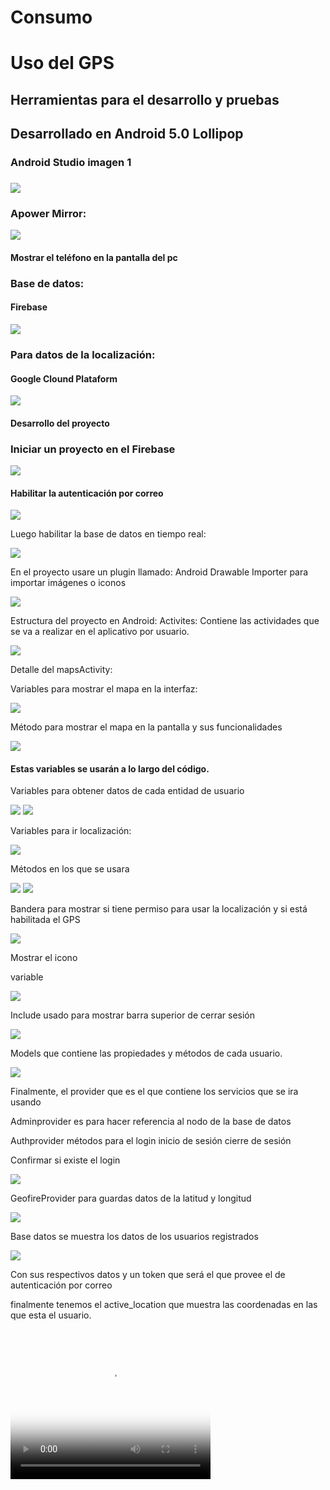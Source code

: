 
<h1>Consumo</h1>


<h1>Uso del GPS</h1>
<h2>Herramientas para el desarrollo y pruebas<h2>
  <p>Desarrollado en Android 5.0 Lollipop</p>
<h3>Android Studio imagen 1<h3>
  <img src="https://github.com/JosselynVela/Consumo/blob/master/imagenes/1.png"/>
<h3>Apower Mirror:</h3>
<img src="https://github.com/JosselynVela/Consumo/blob/master/imagenes/Imagen2.png"/>
<h4>Mostrar el teléfono en la pantalla del pc</h4>
<h3>Base de datos:</h3>
<h4>Firebase</h4>
<img src="https://github.com/JosselynVela/Consumo/blob/master/imagenes/Imagen3.png"/>
<h3>Para datos de la localización:</h3>
<h4>Google Clound Plataform</h4>
<img src="https://github.com/JosselynVela/Consumo/blob/master/imagenes/Imagen4.png"/>
  <h4>Desarrollo del proyecto</h4>
<h3>Iniciar un proyecto en el Firebase</h3> 
<img src="https://github.com/JosselynVela/Consumo/blob/master/imagenes/Imagen5.png"/>
<h4>Habilitar la autenticación por correo</h4>
<img src="https://github.com/JosselynVela/Consumo/blob/master/imagenes/Imagen6.png"/>
<p>Luego habilitar la base de datos en tiempo real:</p>
<img src="https://github.com/JosselynVela/Consumo/blob/master/imagenes/Imagen5.png"/>
<p>En el proyecto usare un plugin llamado:
Android Drawable Importer para importar imágenes o iconos</p>
<img src="https://github.com/JosselynVela/Consumo/blob/master/imagenes/Imagen7.png"/>
<p>Estructura del proyecto en Android:
Activites:
Contiene las actividades que se va a realizar en el aplicativo por usuario.</p>
<img src="https://github.com/JosselynVela/Consumo/blob/master/imagenes/Imagen8.png"/>
<p>Detalle del mapsActivity:</p>
<p>Variables para mostrar el mapa en la interfaz:</p>
<img src="https://github.com/JosselynVela/Consumo/blob/master/imagenes/Imagen9.png"/>
<p>Método para mostrar el mapa en la pantalla y sus funcionalidades</p>
<img src="https://github.com/JosselynVela/Consumo/blob/master/imagenes/Imagen10.png"/>
<h4>Estas variables se usarán a lo largo del código.</h4>
<p>Variables para obtener datos de cada entidad de usuario</p>
<img src="https://github.com/JosselynVela/Consumo/blob/master/imagenes/Imagen11.png"/>
<img src="https://github.com/JosselynVela/Consumo/blob/master/imagenes/Imagen12.png"/>
<p>Variables para ir localización:</p>
<img src="https://github.com/JosselynVela/Consumo/blob/master/imagenes/Imagen12.png"/>
<p>Métodos en los que se usara</p>
<img src="https://github.com/JosselynVela/Consumo/blob/master/imagenes/Imagen13.png"/>
<img src="https://github.com/JosselynVela/Consumo/blob/master/imagenes/Imagen14.png"/>
<p>Bandera para mostrar si tiene permiso para usar la localización y si está habilitada el GPS</p>
<img src="https://github.com/JosselynVela/Consumo/blob/master/imagenes/Imagen15.png"/>
<p>Mostrar el icono</p>
<p>variable</p>
  <img src="https://github.com/JosselynVela/Consumo/blob/master/imagenes/Imagen17.png"/>
<p>Include usado para mostrar barra superior de cerrar sesión</p>
<img src="https://github.com/JosselynVela/Consumo/blob/master/imagenes/Imagen18.png"/>
<p>Models que contiene las propiedades y métodos de cada usuario.</p>
<img src="https://github.com/JosselynVela/Consumo/blob/master/imagenes/Imagen19.png"/>
<p>Finalmente, el provider que es el que contiene los servicios que se ira usando </p>
<p>Adminprovider es para hacer referencia al nodo de la base de datos</p>
<p>Authprovider métodos para el login inicio de sesión cierre de sesión</p>
<p>Confirmar si existe el login</p>
  <img src="https://github.com/JosselynVela/Consumo/blob/master/imagenes/Imagen20.png"/>
<p>GeofireProvider para guardas datos de la latitud y longitud</p>
  <img src="https://github.com/JosselynVela/Consumo/blob/master/imagenes/Imagen21.png"/>
<p>Base datos se muestra los datos de los usuarios registrados</p>
  <img src="https://github.com/JosselynVela/Consumo/blob/master/imagenes/Imagen22.png"/>
<p>Con sus respectivos datos y un token que será el que provee el de autenticación por correo</p>


<p>finalmente tenemos el active_location que muestra las coordenadas en las que esta el usuario.</p>
<video src="https://www.youtube.com/watch?v=OcpDE0ZAH4o&ab_channel=JoseGonzalo" width=320  height=240 controls poster="https://github.com/JosselynVela/Consumo/blob/master/imagenes/Imagen4.png">
</video>


